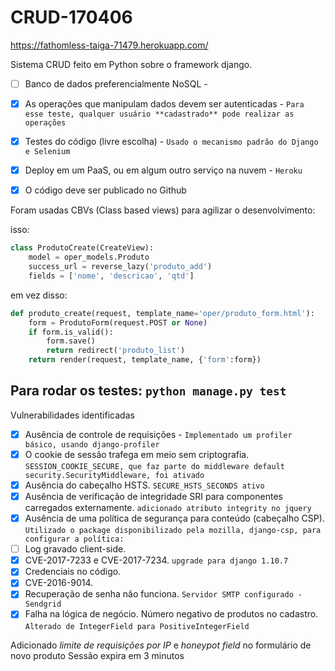 # CRUD-170406
https://fathomless-taiga-71479.herokuapp.com/


Sistema CRUD feito em Python sobre o framework django.

- [ ] Banco de dados preferencialmente NoSQL -

- [x] As operações que manipulam dados devem ser autenticadas - `Para esse teste, qualquer usuário **cadastrado** pode realizar as operações`

- [x] Testes do código (livre escolha) - `Usado o mecanismo padrão do Django e Selenium`
    
- [x] Deploy em um PaaS, ou em algum outro serviço na nuvem - `Heroku`

- [x] O código deve ser publicado no Github

Foram usadas CBVs (Class based views) para agilizar o desenvolvimento:

isso:
```Python
class ProdutoCreate(CreateView):
    model = oper_models.Produto
    success_url = reverse_lazy('produto_add')
    fields = ['nome', 'descricao', 'qtd']
```
em vez disso:
```Python
def produto_create(request, template_name='oper/produto_form.html'):
    form = ProdutoForm(request.POST or None)
    if form.is_valid():
        form.save()
        return redirect('produto_list')
    return render(request, template_name, {'form':form})
```

Para rodar os testes: `python manage.py test`
-------------------------------------------------
Vulnerabilidades identificadas

- [x] Ausência de controle de requisições - `Implementado um profiler básico, usando django-profiler`
- [x] O cookie de sessão trafega em meio sem criptografia. `SESSION_COOKIE_SECURE, que faz parte do middleware default security.SecurityMiddleware, foi ativado`
- [x] Ausência do cabeçalho HSTS. `SECURE_HSTS_SECONDS ativo`
- [x] Ausência de verificação de integridade SRI para componentes carregados externamente. `adicionado atributo integrity no jquery`
- [x] Ausência de uma política de segurança para conteúdo (cabeçalho CSP). `Utilizado o package disponibilizado pela mozilla, django-csp,
para configurar a política: `
- [ ] Log gravado client-side.
- [x] CVE-2017-7233 e CVE-2017-7234. `upgrade para django 1.10.7`
- [x] Credenciais no código.
- [x] CVE-2016-9014.
- [x] Recuperação de senha não funciona. `Servidor SMTP configurado - Sendgrid`
- [x] Falha na lógica de negócio. Número negativo de produtos no cadastro. `Alterado de IntegerField para PositiveIntegerField`

Adicionado *limite de requisições por IP* e *honeypot field* no formulário de novo produto
Sessão expira em 3 minutos